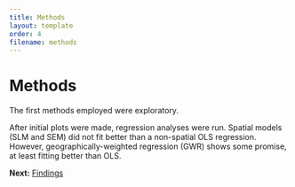 ```yaml
---
title: Methods
layout: template
order: 4
filename: methods
---
```


# Methods

The first methods employed were exploratory.

<div class="flourish-embed" data-src="story/837076"><script src="https://public.flourish.studio/resources/embed.js"></script></div>


After initial plots were made, regression analyses were run. Spatial models (SLM and SEM) did not fit better than a non-spatial OLS regression. However, geographically-weighted regression (GWR) shows some promise, at least fitting better than OLS.

**Next:** [Findings](findings)
